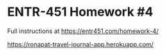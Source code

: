# ENTR-451 Homework #4

Full instructions at https://entr451.com/homework-4/

https://ronapat-travel-journal-app.herokuapp.com/
